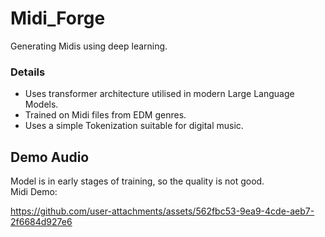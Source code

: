 # Midi_Forge
Generating Midis using deep learning.
### Details
* Uses transformer architecture utilised in modern Large Language Models. 
* Trained on Midi files from EDM genres.
* Uses a simple Tokenization suitable for digital music.
 

## Demo Audio

Model is in early stages of training, so the quality is not good.\
Midi Demo:

https://github.com/user-attachments/assets/562fbc53-9ea9-4cde-aeb7-2f6684d927e6





